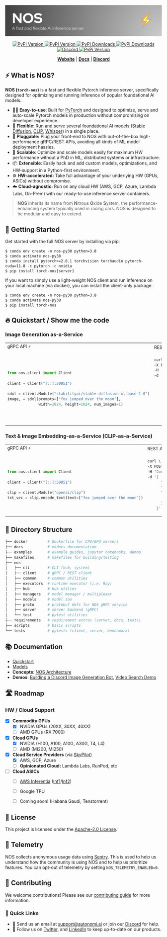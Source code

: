 <center><img src="./docs/assets/nos-header.svg" alt="Nitrous Oxide for your AI Infrastructure"></center>
<p></p>
<p align="center">
<a href="https://pypi.org/project/torch-nos/">
    <img alt="PyPI Version" src="https://badge.fury.io/py/torch-nos.svg">
</a>
<a href="https://pypi.org/project/torch-nos/">
    <img alt="PyPI Version" src="https://img.shields.io/pypi/pyversions/torch-nos">
</a>
<a href="https://www.pepy.tech/projects/torch-nos">
    <img alt="PyPI Downloads" src="https://img.shields.io/pypi/dm/torch-nos">
</a>
<a href="https://github.com/autonomi-ai/nos/blob/main/LICENSE">
    <img alt="PyPi Downloads" src="https://img.shields.io/github/license/torch-nos/torch-nos.svg">
</a><br>
<a href="https://discord.gg/QAGgvTuvgg">
    <img alt="Discord" src="https://img.shields.io/badge/discord-chat-purple?color=%235765F2&label=discord&logo=discord">
</a>
<a href="https://twitter.com/autonomi_ai">
    <img alt="PyPi Version" src="https://img.shields.io/twitter/follow/autonomi_ai.svg?style=social&logo=twitter">
</a>
</p>
<p align="center">
<a href="https://nos.run/"><b>Website</b></a> | <a href="https://docs.nos.run/"><b>Docs</b></a> |  <a href="https://discord.gg/QAGgvTuvgg"><b>Discord</b></a>
</p>

## ⚡️ What is NOS?
**NOS (`torch-nos`)** is a fast and flexible Pytorch inference server, specifically designed for optimizing and running inference of popular foundational AI models.

- 👩‍💻 **Easy-to-use**: Built for [PyTorch](https://pytorch.org/) and designed to optimize, serve and auto-scale Pytorch models in production without compromising on developer experience.
- 🥷 **Flexible**: Run and serve several foundational AI models ([Stable Diffusion](https://huggingface.co/stabilityai/stable-diffusion-xl-base-1.0), [CLIP](https://huggingface.co/openai/clip-vit-base-patch32), [Whisper](https://huggingface.co/openai/whisper-large-v2)) in a single place.
- 🔌 **Pluggable:** Plug your front-end to NOS with out-of-the-box high-performance gRPC/REST APIs, avoiding all kinds of ML model deployment hassles.
- 🚀 **Scalable**: Optimize and scale models easily for maximum HW performance without a PhD in ML, distributed systems or infrastructure.
- 📦 **Extensible**: Easily hack and add custom models, optimizations, and HW-support in a Python-first environment.
- ⚙️ **HW-accelerated:** Take full advantage of your underlying HW (GPUs, ASICs) without compromise.
- ☁️ **Cloud-agnostic:** Run on any cloud HW (AWS, GCP, Azure, Lambda Labs, On-Prem) with our ready-to-use inference server containers.


> **NOS** inherits its name from **N**itrous **O**xide **S**ystem, the performance-enhancing system typically used in racing cars. NOS is designed to be modular and easy to extend.


## 🚀 Getting Started

Get started with the full NOS server by installing via pip:

  ```shell
  $ conda env create -n nos-py38 python=3.8
  $ conda activate nos-py38
  $ conda install pytorch>=2.0.1 torchvision torchaudio pytorch-cuda=11.8 -c pytorch -c nvidia
  $ pip install torch-nos[server]
  ```

If you want to simply use a light-weight NOS client and run inference on your local machine (via docker), you can install the client-only package:

  ```shell
  $ conda env create -n nos-py38 python=3.8
  $ conda activate nos-py38
  $ pip install torch-nos
  ```

## 🔥 Quickstart / Show me the code

### Image Generation as-a-Service


<table>
<tr>
<td> gRPC API ⚡ </td>
<td> REST API </td>
</tr>
<tr>
<td>

```python
from nos.client import Client

client = Client("[::]:50051")

sdxl = client.Module("stabilityai/stable-diffusion-xl-base-1-0")
image, = sdxl(prompts=["fox jumped over the moon"],
              width=1024, height=1024, num_images=1)
```

</td>
<td>


```bash
curl \
-X POST http://localhost:8000/infer \
-H 'Content-Type: application/json' \
-d '{
      "model_id": "stabilityai/stable-diffusion-xl-base-1-0",
      "inputs": {
          "prompts": ["fox jumped over the moon"],
          "width": 1024,
          "height": 1024,
          "num_images": 1
      }
    }'
```

</td>
</tr>
</table>

### Text & Image Embedding-as-a-Service (CLIP-as-a-Service)

<table>
<tr>
<td> gRPC API ⚡ </td>
<td> REST API </td>
</tr>
<tr>
<td>

```python
from nos.client import Client

client = Client("[::]:50051")

clip = client.Module("openai/clip")
txt_vec = clip.encode_text(text=["fox jumped over the moon"])
```

</td>
<td>

```bash
curl \
-X POST http://localhost:8000/infer \
-H 'Content-Type: application/json' \
-d '{
      "model_id": "openai/clip",
      "method": "encode_text",
      "inputs": {
          "texts": ["fox jumped over the moon"]
      }
    }'
```

</td>
</tr>
</table>


## 📂 Directory Structure

```bash
├── docker         # Dockerfile for CPU/GPU servers
├── docs           # mkdocs documentation
├── examples       # example guides, jupyter notebooks, demos
├── makefiles      # makefiles for building/testing
├── nos
│   ├── cli        # CLI (hub, system)
│   ├── client     # gRPC / REST client
│   ├── common     # common utilities
│   ├── executors  # runtime executor (i.e. Ray)
│   ├── hub        # hub utilies
│   ├── managers   # model manager / multiplexer
│   ├── models     # model zoo
│   ├── proto      # protobuf defs for NOS gRPC service
│   ├── server     # server backend (gRPC)
│   └── test       # pytest utilities
├── requirements   # requirement extras (server, docs, tests)
├── scripts        # basic scripts
└── tests          # pytests (client, server, benchmark)
```

## 📚 Documentation

- [Quickstart](./docs/quickstart.md)
- [Models](./docs/models/supported-models.md)
- **Concepts**: [NOS Architecture](./docs/concepts/architecture-overview.md)
- **Demos**: [Building a Discord Image Generation Bot](./docs/demos/discord-bot.md), [Video Search Demo](./docs/demos/video-search.md)

## 🛣 Roadmap

### HW / Cloud Support

- [x] **Commodity GPUs**
    - [x] NVIDIA GPUs (20XX, 30XX, 40XX)
    - [ ] AMD GPUs (RX 7000)

- [x] **Cloud GPUs**
    - [x] NVIDIA (H100, A100, A10G, A30G, T4, L4)
    - [ ] AMD (MI200, MI250)

- [x] **Cloud Service Providers** (via [SkyPilot](https://github.com/skypilot-org/skypilot))
    - [x] AWS, GCP, Azure
    - [ ] **Opinionated Cloud:** Lambda Labs, RunPod, etc

- [ ] **Cloud ASICs**
    - [ ] [AWS Inferentia](https://aws.amazon.com/machine-learning/inferentia/) ([Inf1](https://aws.amazon.com/ec2/instance-types/inf1/)/[Inf2](https://aws.amazon.com/ec2/instance-types/inf2/))
    - [ ] Google TPU
    - [ ] Coming soon! (Habana Gaudi, Tenstorrent)


## 📄 License

This project is licensed under the [Apache-2.0 License](LICENSE).

## 📡 Telemetry

NOS collects anonymous usage data using [Sentry](https://sentry.io/). This is used to help us understand how the community is using NOS and to help us prioritize features. You can opt-out of telemetry by setting `NOS_TELEMETRY_ENABLED=0`.

## 🤝 Contributing
We welcome contributions! Please see our [contributing guide](CONTRIBUTING.md) for more information.

### 🔗  Quick Links

* 💬 Send us an email at [support@autonomi.ai](mailto:support@autonomi.ai) or join our [Discord](https://discord.gg/QAGgvTuvgg) for help.
* 📣 Follow us on [Twitter](https://twitter.com/autonomi\_ai), and [LinkedIn](https://www.linkedin.com/company/autonomi-ai) to keep up-to-date on our products.

<style> .md-typeset h1, .md-content__button { display: none; } </style>
